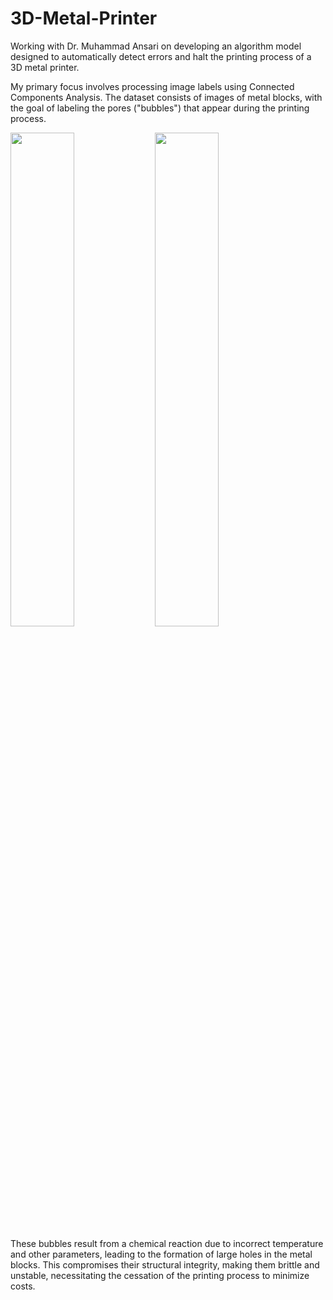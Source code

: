 # 3D-Metal-Printer

Working with Dr. Muhammad Ansari on developing an algorithm model designed to automatically detect errors and halt the printing process of a 3D metal printer.

My primary focus involves processing image labels using Connected Components Analysis. The dataset consists of images of metal blocks, with the goal of labeling the pores ("bubbles") that appear during the printing process.

<img src="https://github.com/ThongLai/Metal-Printer-Error-Detection/assets/63563631/937d0caf-1a6f-406a-b700-dc20f31ba893" width=45%> 
<img src="https://github.com/ThongLai/Metal-Printer-Error-Detection/assets/63563631/47cc579e-2782-4525-9be4-ac786fcbf9bc" width=45%>

These bubbles result from a chemical reaction due to incorrect temperature and other parameters, leading to the formation of large holes in the metal blocks. This compromises their structural integrity, making them brittle and unstable, necessitating the cessation of the printing process to minimize costs.

